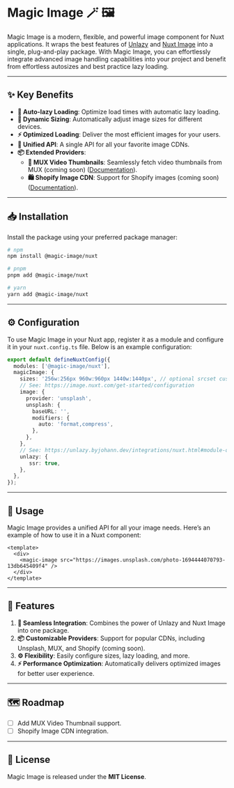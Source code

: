 # Magic Image 🪄 🖼️

Magic Image is a modern, flexible, and powerful image component for Nuxt applications. It wraps the best features of [Unlazy](https://github.com/johannschopplich/unlazy) and [Nuxt Image](https://github.com/nuxt/image) into a single, plug-and-play package. With Magic Image, you can effortlessly integrate advanced image handling capabilities into your project and benefit from effortless autosizes and best practice lazy loading.

---

## ✨ Key Benefits

- **🌟 Auto-lazy Loading**: Optimize load times with automatic lazy loading.
- **📐 Dynamic Sizing**: Automatically adjust image sizes for different devices.
- **⚡ Optimized Loading**: Deliver the most efficient images for your users.
- **🔗 Unified API**: A single API for all your favorite image CDNs.
- **📦 Extended Providers**:
  - **🎥 MUX Video Thumbnails**: Seamlessly fetch video thumbnails from MUX (coming soon) ([Documentation](https://docs.mux.com/guides/get-images-from-a-video)).
  - **🛍️ Shopify Image CDN**: Support for Shopify images (coming soon) ([Documentation](https://cdn.shopify.com/)).

---

## 📥 Installation

Install the package using your preferred package manager:

```bash
# npm
npm install @magic-image/nuxt

# pnpm
pnpm add @magic-image/nuxt

# yarn
yarn add @magic-image/nuxt
```

---

## ⚙️ Configuration

To use Magic Image in your Nuxt app, register it as a module and configure it in your `nuxt.config.ts` file. Below is an example configuration:

```ts
export default defineNuxtConfig({
  modules: ['@magic-image/nuxt'],
  magicImage: {
    sizes: '256w:256px 960w:960px 1440w:1440px', // optional srcset custom sizes
    // See: https://image.nuxt.com/get-started/configuration
    image: {
      provider: 'unsplash',
      unsplash: {
        baseURL: '',
        modifiers: {
          auto: 'format,compress',
        },
      },
    },
    // See: https://unlazy.byjohann.dev/integrations/nuxt.html#module-options
    unlazy: {
       ssr: true,
    },
  },
});
```

---

## 🔧 Usage

Magic Image provides a unified API for all your image needs. Here’s an example of how to use it in a Nuxt component:

```vue
<template>
  <div>
    <magic-image src="https://images.unsplash.com/photo-1694444070793-13db645409f4" />
  </div>
</template>
```

---

## 🚀 Features

1. **🔗 Seamless Integration**: Combines the power of Unlazy and Nuxt Image into one package.
2. **📦 Customizable Providers**: Support for popular CDNs, including Unsplash, MUX, and Shopify (coming soon).
3. **⚙️ Flexibility**: Easily configure sizes, lazy loading, and more.
4. **⚡ Performance Optimization**: Automatically delivers optimized images for better user experience.

---

## 🗺️ Roadmap

- [ ] Add MUX Video Thumbnail support.
- [ ] Shopify Image CDN integration.

---

## 📜 License

Magic Image is released under the **MIT License**.

